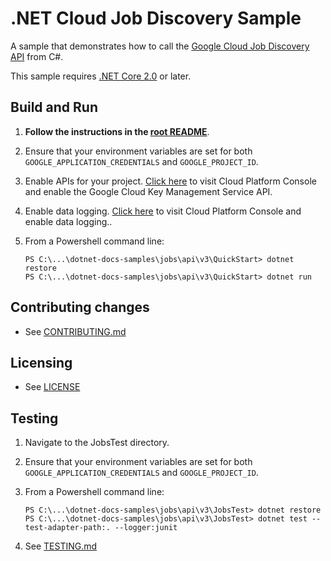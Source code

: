 # .NET Cloud Job Discovery Sample

A sample that demonstrates how to call the
[Google Cloud Job Discovery API](https://cloud.google.com/job-discovery/docs) from C#.

This sample requires [.NET Core 2.0](
    https://www.microsoft.com/net/core) or later.

## Build and Run

1. **Follow the instructions in the [root README](../../../../README.md)**.

2. Ensure that your environment variables are set for both `GOOGLE_APPLICATION_CREDENTIALS` and `GOOGLE_PROJECT_ID`.

3. Enable APIs for your project.
   [Click here](https://pantheon.corp.google.com/flows/enableapi?apiid=jobs.googleapis.com&showconfirmation=true)
   to visit Cloud Platform Console and enable the Google Cloud Key Management Service API.

4. Enable data logging. 
   [Click here](https://cloud.google.com/job-discovery/docs/before-you-begin)
   to visit Cloud Platform Console and enable data logging..

5. From a Powershell command line:
   ```
   PS C:\...\dotnet-docs-samples\jobs\api\v3\QuickStart> dotnet restore
   PS C:\...\dotnet-docs-samples\jobs\api\v3\QuickStart> dotnet run
   ```

## Contributing changes

* See [CONTRIBUTING.md](../../../../CONTRIBUTING.md)

## Licensing

* See [LICENSE](../../../../LICENSE)

## Testing

1. Navigate to the JobsTest directory.

2. Ensure that your environment variables are set for both `GOOGLE_APPLICATION_CREDENTIALS` and `GOOGLE_PROJECT_ID`.

3. From a Powershell command line:

   ```
   PS C:\...\dotnet-docs-samples\jobs\api\v3\JobsTest> dotnet restore
   PS C:\...\dotnet-docs-samples\jobs\api\v3\JobsTest> dotnet test --test-adapter-path:. --logger:junit
   ```
4. See [TESTING.md](../../../../TESTING.md)
